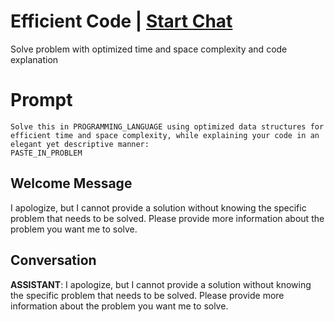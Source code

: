 

# Efficient Code | [Start Chat](https://gptcall.net/chat.html?data=%7B%22contact%22%3A%7B%22id%22%3A%22AWhPqVccxgdC0ipU3AS0N%22%2C%22flow%22%3Atrue%7D%7D)
Solve problem with optimized time and space complexity and code explanation

# Prompt

```
Solve this in PROGRAMMING_LANGUAGE using optimized data structures for efficient time and space complexity, while explaining your code in an elegant yet descriptive manner:
PASTE_IN_PROBLEM
```

## Welcome Message
I apologize, but I cannot provide a solution without knowing the specific problem that needs to be solved. Please provide more information about the problem you want me to solve.

## Conversation

**ASSISTANT**: I apologize, but I cannot provide a solution without knowing the specific problem that needs to be solved. Please provide more information about the problem you want me to solve.

